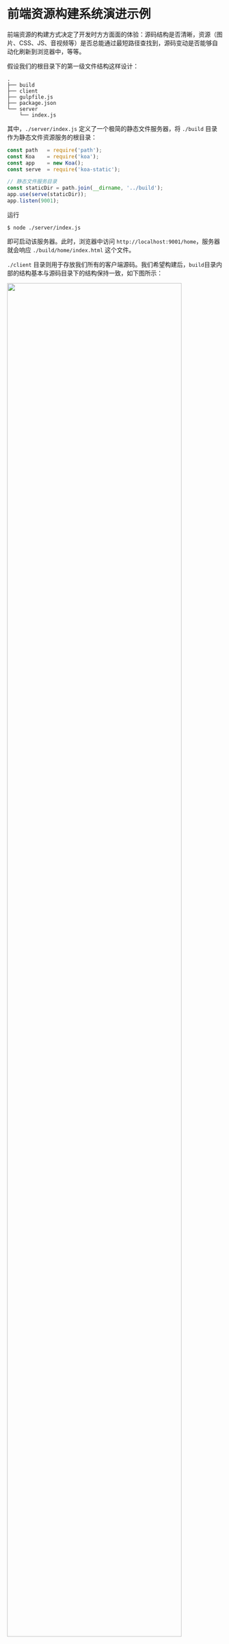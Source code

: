 # 前端资源构建系统演进示例

前端资源的构建方式决定了开发时方方面面的体验：源码结构是否清晰，资源（图片、CSS、JS、音视频等）是否总能通过最短路径查找到，源码变动是否能够自动化刷新到浏览器中，等等。

假设我们的根目录下的第一级文件结构这样设计：

```
.
├── build
├── client
├── gulpfile.js
├── package.json
└── server
    └── index.js
```

其中，`./server/index.js` 定义了一个极简的静态文件服务器，将 `./build` 目录作为静态文件资源服务的根目录：

```javascript
const path   = require('path');
const Koa    = require('koa');
const app    = new Koa();
const serve  = require('koa-static');

// 静态文件服务目录
const staticDir = path.join(__dirname, '../build');
app.use(serve(staticDir));
app.listen(9001);
```

运行

```
$ node ./server/index.js
```

即可启动该服务器。此时，浏览器中访问 `http://localhost:9001/home`，服务器就会响应 `./build/home/index.html` 这个文件。

`./client` 目录则用于存放我们所有的客户端源码。我们希望构建后，`build`目录内部的结构基本与源码目录下的结构保持一致，如下图所示：

<img src="./images/dir-01-client-to-build.png" style="width: 90%;">

下面我们使用 Gulp.js，由浅入深，一步一步地搭建起我们的开发构建流程。

### 极简版本v1：复制

```javascript
/**
 * gulpfile-v1.js
 */
const gulp = require('gulp');
const copydir = require('copy-dir');

const BUILD_ROOT = './build/';
const SRC_ROOT = './client';

gulp.task('build-client', function() {
  copydir.sync(SRC_ROOT, BUILD_ROOT);
});

// ** 是指所有深度的文件夹
gulp.task('watch', () => {
  gulp.watch(['./client/**/*'], ['build-client']);
});

gulp.task('default', ['build-client', 'watch']);
```

在上面这个 `gulpfile-v1.js` 配置文件里，我们定义了一个名为 `build-client` 的任务，和名为 `watch` 的任务，前者只是简单粗暴地将 `./client` 目录下的所有文件原封不动地复制到了 `./build` 目录下，后者则监听 `./client` 目录下所有文件的变动，在变动发生时执行复制任务。

### 版本v2：压缩文件

版本 v1 仅仅是复制源码到静态文件目录，代码没有进行任何压缩处理，直接响应给浏览器，会增加不必要的网络传输。我们可以针对不同类型的文件，分别进行压缩处理。

关于 glob。。。

```javascript
const path = require('path');
const glob = require('glob');
const gulp = require('gulp');
const fse  = require('fs-extra');
const copydir  = require('copy-dir');
const cleanCSS = require('gulp-clean-css');
const uglify   = require('gulp-uglify');

const BUILD_ROOT = './build/';
const SRC_ROOT = './client';

gulp.task('css', () => {
  return gulp.src(`${SRC_ROOT}/**/*.css`)
    .pipe(cleanCSS())
    .pipe(gulp.dest(BUILD_ROOT));
});

gulp.task('js', () => {
  return gulp.src(`${SRC_ROOT}/**/*.js`)
    .pipe(uglify())
    .pipe(gulp.dest(BUILD_ROOT));
});

gulp.task('copy', () => {
  const files = glob.sync(`${SRC_ROOT}/**/*.!(js|css)`);
  files.forEach(item => {
    fse.copySync(item, item.replace(SRC_ROOT, BUILD_ROOT));
  });
});

gulp.task('watch', () => {
  gulp.watch(['./client/**/*.css'], ['css']);
  gulp.watch(['./client/**/*.js'], ['js']);
  gulp.watch(['./client/**/*.!(js|css)'], ['copy']);
});

gulp.task('default', ['css', 'js', 'copy', 'watch']);
```

### 版本v3：模块化

进行了压缩，代码文件的网络传输体积变小，看上去的确很美好。然而，源码总不能只在一个文件里面写，我们还要考虑代码复用的情况（不光是 JavaScript，还有 CSS、HTML 片段）。此时，有必要引入 JavaScript 模块系统、CSS 编译系统以及 HTML 模板。

**JavaScript**

鉴于 ECMAScript 6 Modules（下面简称 ESM）早已标准化，我们不妨以 ESM 模块系统来管理浏览器端的 JavaScript 代码，然后使用 webpack 对客户端 JS 进行依赖分析、打包、压缩等工作。

首先，我们需要一种机制来寻找各个 JS 入口文件。简单起见，我们约定每个页面目录下的 `index.js` 文件是该页面的入口文件，那么我们可以这样声明一个函数：

```javascript
// 找到所有的 index.js 文件
function findAllJSEntryFiles() {
  const files = glob
    .sync('./client/**/index.js')
    .map(item => ({
      path: item,
      name: item.replace('./client/', '').replace('.js', ''),
    }));

  const pagesJsEntry = {};
  files.forEach(item => {
    // pagesJsEntry 形如 {
    //   'home/index': './client/home/index.js'
    // }
    pagesJsEntry[item.name] = item.path;
  });

  return pagesJsEntry;
}
```

借助函数 `findAllJSEntryFiles()`，我们在 `gulpfile-v2.js` 里定义的 `js` 任务可以更改为使用 webpack 进行构建：

```javascript
gulp.task('js', () => {
  const conf = {
    entry: findAllJSEntryFiles(),
    output: {
      filename: '[name].js',
      chunkFilename: '[name].js',
      path: path.resolve(__dirname, 'build'),
    }
  };

  webpack(conf, (err, stats) => {
    if (err || stats.hasErrors()) {
      console.log('-- error --');
      return;
    }

    // Done processing
    console.log('\nwebpack 构建完成 ✔\n');
  });
});
```

通过这样的配置，我们就可以方便地使用 ESM 了。以 `./client/home` 页面为例，通过下面的一个小功能，测试一下打包的结果是否正确。目录结构与 HTML 代码：

<img src="./images/dir-02-home.png" style="width: 200px; float: left; margin-right: 30px;">

```html
<!-- ./client/home/index.html -->
<!DOCTYPE html>
<html>
<head>
  <title>Home Page</title>
</head>
<body>
  <p>测试 ESM 组织源码及使用 webpack 打包 JS 代码</p>
  <pre id="output"></pre>
  <script src="/home/index.js"></script>
</body>
</html>
```

`./home/index.js` 里，引入常用的 `underscore`，调用 `_.pick` 方法从一个对象里提取部分键值对，然后把新的对象插入到文档里：

```javascript
import _ from 'underscore';

var str = 'Hello World.';
console.log(str);

// 调用 underscore 的 pick 方法
var pickedData = _.pick({name: 'moe', age: 50, userid: 'moe1'}, ['name', 'age']);

document.querySelector('#output').innerHTML = '=> ' + JSON.stringify(pickedData);
```

如果构建的结果正确，那么我们可以在浏览器里看到这样的结果：

<img src="./images/result-home-01.png" style="width: 440px; border: 1px solid #eee; border-radius: 4px;">

### 版本v4：哈希
